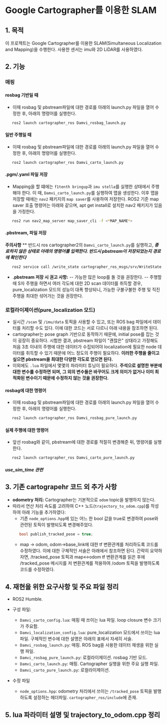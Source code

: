 # Google Cartographer를 이용한 SLAM

## 1. 목적
이 프로젝트는 Google Cartographer를 이용한 SLAM(Simultaneous Localization and Mapping)을 수행한다. 사용한 센서는 imu와 2D LiDAR를 사용하였다.

## 2. 기능
### 매핑
#### rosbag 기반일 때
- 이때 rosbag 및 pbstream파일에 대한 경로를 아래의 launch.py 파일을 열어 수정한 후, 아래의 명령어를 실행한다. 
```bash
   ros2 launch cartographer_ros Damvi_rosbag_launch.py
```
#### 일반 주행일 때
- 이때 rosbag 및 pbstream파일에 대한 경로를 아래의 launch.py 파일을 열어 수정한 후, 아래의 명령어를 실행한다. 
```bash
   ros2 launch cartographer_ros Damvi_carto_launch.py
```
#### .pgm/.yaml 파일 저장
- Mapping을 할 떄에는 `f1tenth bringup`과 `imu stella`를 실행한 상태에서 주행해야 한다. 
  이 때, `Damvi_carto_launch.py`를 실행하여 맵을 생성한다. 이후 맵을 저장할 때에는 `nav2` 패키지의 `map saver`를 사용하여 저장한다. ROS2 기준 map saver 호출 명령어는 아래와 같으며, apt get install로 설치한 nav2 패키지가 있음을 가정한다.  
```bash
   ros2 run nav2_map_server map_saver_cli -f <*MAP_NAME*>
```
#### .pbstream, 파일 저장
**주의사항**
** 반드시 ros cartographer2의 `Damvi_carto_launch.py`를 실행하고, ***종료하지 않은 상태로 아래의 명령어를 입력한다. 반드시 pbstream이 저장되었는지 경로에 확인한다*** 
```bash
   ros2 service call /write_state cartographer_ros_msgs/srv/WriteState "{filename: '<*저장경로/PBSTREAM_NAME*>'}"
```
- **.pbstream 저장 시 권고 사항:**
-- 가능한 많은 loop를 돌 것을 권장한다. 
-- 주행할 때 S자 주행을 하면서 여러 각도에 대한 2D scan 데이터를 취득할 경우, pure_localization 모드의 성능이 대폭 향상되니, 가능한 구불구불한 주행 및 직진 주행을 최대한 섞어가는 것을 권장한다.  

### 로컬라이제이션(pure_localization 모드)
- 실시간 `/scan` 및 `/imu/data` 토픽을 사용할 수 있고, 또는 ROS bag 파일에서 데이터를 처리할 수도 있다. 이에 대한 코드는 서로 다르니 아래 내용을 참조하면 된다.
- cartographer는 pose graph 기반으로 동작하기 때문에, initial pose를 잡는 것이 굉장히 중요하다. 시험한 결과, pbstream 파일이 "괜찮은" 상태라고 가정해도 처음 3초 이내의 주행에 대한 데이터가 수집되어야 localization에 필요한 node 데이터를 취득할 수 있기 때문에 어느 정도의 주행이 필요하다. **이러한 주행을 줄이고 싶으면 pbstream을 최대한 다양한 각도로 얻으면 된다.**
- 이외에도 `.lua` 파일에서 몇몇의 파라미터 튜닝이 필요하다. **주석으로 설명한 부분에 대한 변수를 수정하면 되며, 그 외의 변수들은 바꾸어도 크게 의미가 없거나 이미 최적화된 변수이기 때문에 수정하지 않는 것을 권장한다.**
#### rosbag에 대한 명령어
- 이때 rosbag 및 pbstream파일에 대한 경로를 아래의 launch.py 파일을 열어 수정한 후, 아래의 명령어를 실행한다. 
```bash
   ros2 launch cartographer_ros Damvi_rosbag_pure_launch.py
```
#### 실제 주행에 대한 명령어
- 앞선 rosbag와 같이, pbstream에 대한 경로를 적절히 변경해준 뒤, 명령어를 실행한다.
```bash
   ros2 launch cartographer_ros Damvi_carto_pure_launch.py
```
##### use_sim_time 관련

## 3. 기존 cartograpehr 코드 외 추가 사항
- **odometry 처리:** Cartographer는 기본적으로 `odom` topic을 발행하지 않는다.
- 따라서 연산 처리 속도를 고려하여  C++ 노드(`trajectory_to_odom.cpp`)를 작성하여 아래 기능을 추가하였다:
  - 기존 `node_options.hpp`에 있는 어느 한 bool 값을 true로 변경하여 pose와 관련된 토픽이 발행되도록 변경해주었다.
  ```c++
     bool publish_tracked_pose = true;
  ```
  - map -> odom, odom->base_link에 대한 tf 변환관계를 처리하도록 코드를 수정하였다. 이에 대한 구체적인 서술은 아래에서 참조하면 된다. 간략히 요약하자면, /tracked_pose 토픽과 map<->odom tf 변환관계를 읽은 후에 /tracked_pose 메시지를 저 변환관계를 적용하여 /odom 토픽을 발행하도록 코드를 수정하였다. 
  
## 4. 재현을 위한 요구사항 및 주요 파일 정리
- ROS2 Humble. 

- 구성 파일:
  - `Damvi_carto_config.lua`: 매핑 때 쓰이는 lua 파일. loop closure 변수 크기가 주요함.
  - `Damvi_localization_config.lua`: pure_localization 모드에서 쓰이는 lua 파일. 구체적인 변수에 대한 설명은 아래의 표에서 자세히 서술. 
  - `Damvi_rosbag_launch.py`: 매핑. ROS bag을 사용한 데이터 재생을 위한 실행 파일.
  - `Damvi_rosbag_pure_launch.py`: 로컬라이제이션. rosbag 기반 모드.  
  - `Damvi_carto_launch.py`: 매핑. Cartographer 실행을 위한 주요 실행 파일.
  - `Damvi_carto_pure_launch.py`: 로컬라이제이션.

- 수정 파일
  - `node_options.hpp`: odometry 처리에서 쓰이는 `/tracked_pose` 토픽을 발행하도록 설정하는 헤더파일. `cartographer_ros/include`에 존재.
    

## 5. lua 파라미터 설명 및 trajectory_to_odom.cpp 정리
